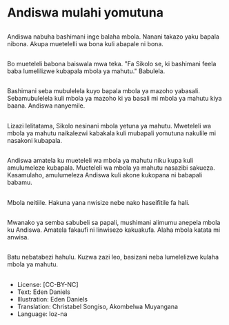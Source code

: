 # Andiswa mulahi yomutuna

##
Andiswa nabuha bashimani inge balaha mbola. Nanani takazo yaku bapala nibona. Akupa muetelelli wa bona kuli abapale ni bona.

##
Bo mueteleli babona baiswala mwa teka. "Fa Sikolo se, ki bashimani feela baba lumelilizwe kubapala mbola ya mahutu." Babulela.

##
Bashimani seba mubulelela kuyo bapala mbola ya mazoho yabasali. Sebamubulelela kuli mbola ya mazoho ki ya basali mi mbola ya mahutu kiya baana. Andiswa nanyemile.

##
Lizazi lelitatama, Sikolo nesinani mbola yetuna ya mahutu. Mweteleli wa mbola ya mahutu naikalezwi kabakala kuli mubapali yomutuna nakulile mi nasakoni kubapala.

##
Andiswa amatela ku mueteleli wa mbola ya mahutu niku kupa kuli amulumeleze kubapala. Mueteleli wa mbola ya mahutu nasazibi sakueza. Kasamulaho, amulumeleza Andiswa kuli akone kukopana ni babapali babamu.

##
Mbola neitiile. Hakuna yana nwisize nebe nako haseifitile fa hali.

##
Mwanako ya semba sabubeli sa papali, mushimani alimumu anepela mbola ku Andiswa. Amatela fakaufi ni linwisezo kakuakufa. Alaha mbola katata mi anwisa.

##
Batu nebatabezi hahulu. Kuzwa zazi leo, basizani neba lumelelizwe kulaha mbola ya mahutu.

##
* License: [CC-BY-NC]
* Text: Eden Daniels
* Illustration: Eden Daniels
* Translation: Christabel Songiso, Akombelwa Muyangana
* Language: loz-na
